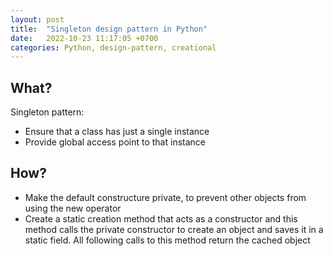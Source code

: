 ```yaml
---
layout: post
title:  "Singleton design pattern in Python"
date:   2022-10-23 11:17:05 +0700
categories: Python, design-pattern, creational
---
```


## What?
Singleton pattern:
- Ensure that a class has just a single instance
- Provide global access point to that instance

## How?
- Make the default constructure private, to prevent other objects from using the new operator
- Create a static creation method that acts as a constructor and this method calls the private constructor to create an object and saves it in a static field. All following calls to this method return the cached object
